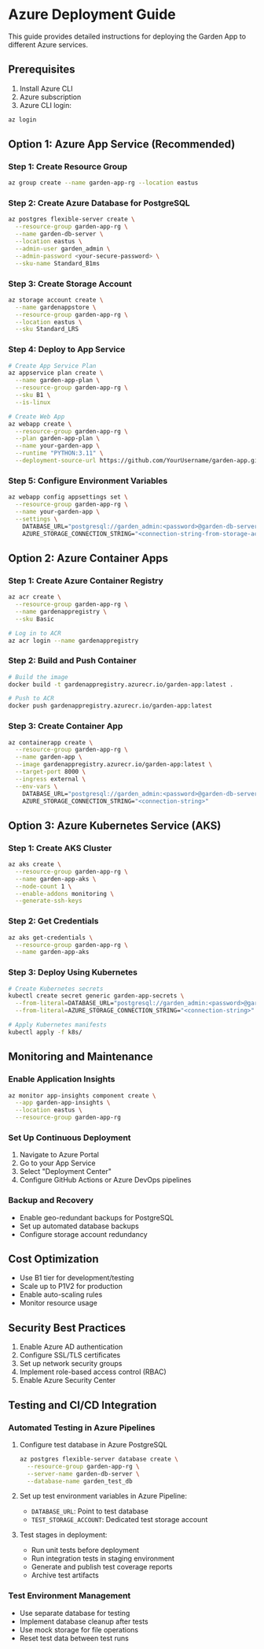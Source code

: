 # Azure Deployment Guide

This guide provides detailed instructions for deploying the Garden App to different Azure services.

## Prerequisites

1. Install Azure CLI
2. Azure subscription
3. Azure CLI login:
```bash
az login
```

## Option 1: Azure App Service (Recommended)

### Step 1: Create Resource Group
```bash
az group create --name garden-app-rg --location eastus
```

### Step 2: Create Azure Database for PostgreSQL
```bash
az postgres flexible-server create \
  --resource-group garden-app-rg \
  --name garden-db-server \
  --location eastus \
  --admin-user garden_admin \
  --admin-password <your-secure-password> \
  --sku-name Standard_B1ms
```

### Step 3: Create Storage Account
```bash
az storage account create \
  --name gardenappstore \
  --resource-group garden-app-rg \
  --location eastus \
  --sku Standard_LRS
```

### Step 4: Deploy to App Service
```bash
# Create App Service Plan
az appservice plan create \
  --name garden-app-plan \
  --resource-group garden-app-rg \
  --sku B1 \
  --is-linux

# Create Web App
az webapp create \
  --resource-group garden-app-rg \
  --plan garden-app-plan \
  --name your-garden-app \
  --runtime "PYTHON:3.11" \
  --deployment-source-url https://github.com/YourUsername/garden-app.git
```

### Step 5: Configure Environment Variables
```bash
az webapp config appsettings set \
  --resource-group garden-app-rg \
  --name your-garden-app \
  --settings \
    DATABASE_URL="postgresql://garden_admin:<password>@garden-db-server.postgres.database.azure.com:5432/garden_db" \
    AZURE_STORAGE_CONNECTION_STRING="<connection-string-from-storage-account>"
```

## Option 2: Azure Container Apps

### Step 1: Create Azure Container Registry
```bash
az acr create \
  --resource-group garden-app-rg \
  --name gardenappregistry \
  --sku Basic

# Log in to ACR
az acr login --name gardenappregistry
```

### Step 2: Build and Push Container
```bash
# Build the image
docker build -t gardenappregistry.azurecr.io/garden-app:latest .

# Push to ACR
docker push gardenappregistry.azurecr.io/garden-app:latest
```

### Step 3: Create Container App
```bash
az containerapp create \
  --resource-group garden-app-rg \
  --name garden-app \
  --image gardenappregistry.azurecr.io/garden-app:latest \
  --target-port 8000 \
  --ingress external \
  --env-vars \
    DATABASE_URL="postgresql://garden_admin:<password>@garden-db-server.postgres.database.azure.com:5432/garden_db" \
    AZURE_STORAGE_CONNECTION_STRING="<connection-string>"
```

## Option 3: Azure Kubernetes Service (AKS)

### Step 1: Create AKS Cluster
```bash
az aks create \
  --resource-group garden-app-rg \
  --name garden-app-aks \
  --node-count 1 \
  --enable-addons monitoring \
  --generate-ssh-keys
```

### Step 2: Get Credentials
```bash
az aks get-credentials \
  --resource-group garden-app-rg \
  --name garden-app-aks
```

### Step 3: Deploy Using Kubernetes
```bash
# Create Kubernetes secrets
kubectl create secret generic garden-app-secrets \
  --from-literal=DATABASE_URL="postgresql://garden_admin:<password>@garden-db-server.postgres.database.azure.com:5432/garden_db" \
  --from-literal=AZURE_STORAGE_CONNECTION_STRING="<connection-string>"

# Apply Kubernetes manifests
kubectl apply -f k8s/
```

## Monitoring and Maintenance

### Enable Application Insights
```bash
az monitor app-insights component create \
  --app garden-app-insights \
  --location eastus \
  --resource-group garden-app-rg
```

### Set Up Continuous Deployment
1. Navigate to Azure Portal
2. Go to your App Service
3. Select "Deployment Center"
4. Configure GitHub Actions or Azure DevOps pipelines

### Backup and Recovery
- Enable geo-redundant backups for PostgreSQL
- Set up automated database backups
- Configure storage account redundancy

## Cost Optimization
- Use B1 tier for development/testing
- Scale up to P1V2 for production
- Enable auto-scaling rules
- Monitor resource usage

## Security Best Practices
1. Enable Azure AD authentication
2. Configure SSL/TLS certificates
3. Set up network security groups
4. Implement role-based access control (RBAC)
5. Enable Azure Security Center

## Testing and CI/CD Integration

### Automated Testing in Azure Pipelines
1. Configure test database in Azure PostgreSQL
   ```bash
   az postgres flexible-server database create \
     --resource-group garden-app-rg \
     --server-name garden-db-server \
     --database-name garden_test_db
   ```

2. Set up test environment variables in Azure Pipeline:
   - `DATABASE_URL`: Point to test database
   - `TEST_STORAGE_ACCOUNT`: Dedicated test storage account

3. Test stages in deployment:
   - Run unit tests before deployment
   - Run integration tests in staging environment
   - Generate and publish test coverage reports
   - Archive test artifacts

### Test Environment Management
- Use separate database for testing
- Implement database cleanup after tests
- Use mock storage for file operations
- Reset test data between test runs
